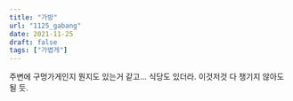 ```yaml
---
title: "가방"
url: "1125_gabang"
date: 2021-11-25
draft: false
tags: ["가볍게"]
---
```

주변에 구멍가게인지 뭔지도 있는거 같고... 식당도 있더라. 이것저것 다 챙기지 않아도 될 듯.
